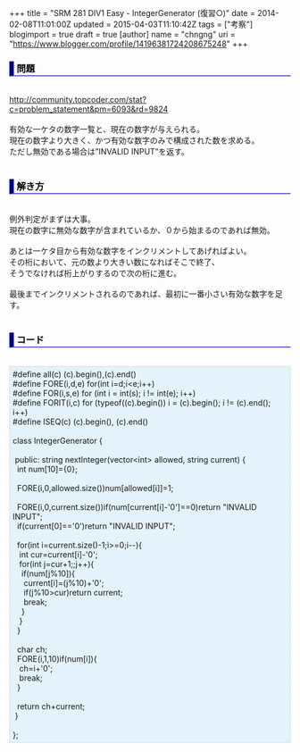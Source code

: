 +++
title = "SRM 281 DIV1 Easy - IntegerGenerator (復習○)"
date = 2014-02-08T11:01:00Z
updated = 2015-04-03T11:10:42Z
tags = ["考察"]
blogimport = true
draft = true
[author]
	name = "chngng"
	uri = "https://www.blogger.com/profile/14196381724208675248"
+++

<div dir="ltr" style="text-align: left;" trbidi="on"><h3 style="border-bottom: 2px solid slateblue; border-left: 8px solid navy; color: black; padding: 0px 0px 1px 5px;">問題 </h3><br /><a href="http://community.topcoder.com/stat?c=problem_statement&amp;pm=6093&amp;rd=9824" target="_blank">http://community.topcoder.com/stat?c=problem_statement&amp;pm=6093&amp;rd=9824</a><br /><br />有効な一ケタの数字一覧と、現在の数字が与えられる。<br />現在の数字より大きく、かつ有効な数字のみで構成された数を求める。<br />ただし無効である場合は”INVALID INPUT”を返す。<br /><br /><h3 style="border-bottom: 2px solid slateblue; border-left: 8px solid navy; color: black; padding: 0px 0px 1px 5px;">解き方 </h3><br />例外判定がまずは大事。<br />現在の数字に無効な数字が含まれているか、０から始まるのであれば無効。<br /><br />あとは一ケタ目から有効な数字をインクリメントしてあげればよい。<br />その桁において、元の数より大きい数になればそこで終了、<br />そうでなければ桁上がりするので次の桁に進む。<br /><br />最後までインクリメントされるのであれば、最初に一番小さい有効な数字を足す。<br /><br /><h3 style="border-bottom: 2px solid slateblue; border-left: 8px solid navy; color: black; padding: 0px 0px 1px 5px;">コード </h3><br /><div style="background-color: #e3f2fb; border: 1px dotted #CCCCCC; padding: 5px;">#define all(c) (c).begin(),(c).end()<br />#define FORE(i,d,e) for(int i=d;i&lt;e;i++)<br />#define FOR(i,s,e) for (int i = int(s); i != int(e); i++)<br />#define FORIT(i,c) for (typeof((c).begin()) i = (c).begin(); i != (c).end(); i++)<br />#define ISEQ(c) (c).begin(), (c).end()<br /><br />class IntegerGenerator {<br /><br /><span class="Apple-tab-span" style="white-space: pre;"> </span>public: string nextInteger(vector&lt;int&gt; allowed, string current) {<br /><span class="Apple-tab-span" style="white-space: pre;">  </span>int num[10]={0};<br /><br /><span class="Apple-tab-span" style="white-space: pre;">  </span>FORE(i,0,allowed.size())num[allowed[i]]=1;<br /><br /><span class="Apple-tab-span" style="white-space: pre;">  </span>FORE(i,0,current.size())if(num[current[i]-'0']==0)return "INVALID INPUT";<br /><span class="Apple-tab-span" style="white-space: pre;">  </span>if(current[0]=='0')return "INVALID INPUT";<br /><br /><span class="Apple-tab-span" style="white-space: pre;">  </span>for(int i=current.size()-1;i&gt;=0;i--){<br /><span class="Apple-tab-span" style="white-space: pre;">   </span>int cur=current[i]-'0';<br /><span class="Apple-tab-span" style="white-space: pre;">   </span>for(int j=cur+1;;j++){<br /><span class="Apple-tab-span" style="white-space: pre;">    </span>if(num[j%10]){<br /><span class="Apple-tab-span" style="white-space: pre;">     </span>current[i]=(j%10)+'0';<br /><span class="Apple-tab-span" style="white-space: pre;">     </span>if(j%10&gt;cur)return current;<br /><span class="Apple-tab-span" style="white-space: pre;">     </span>break;<br /><span class="Apple-tab-span" style="white-space: pre;">    </span>}<br /><span class="Apple-tab-span" style="white-space: pre;">   </span>}<br /><span class="Apple-tab-span" style="white-space: pre;">  </span>}<br /><br /><span class="Apple-tab-span" style="white-space: pre;">  </span>char ch;<br /><span class="Apple-tab-span" style="white-space: pre;">  </span>FORE(i,1,10)if(num[i]){<br /><span class="Apple-tab-span" style="white-space: pre;">   </span>ch=i+'0';<br /><span class="Apple-tab-span" style="white-space: pre;">   </span>break;<br /><span class="Apple-tab-span" style="white-space: pre;">  </span>}<br /><br /><span class="Apple-tab-span" style="white-space: pre;">  </span>return ch+current;<br /><span class="Apple-tab-span" style="white-space: pre;"> </span>}<br /><br />};</div></div>
